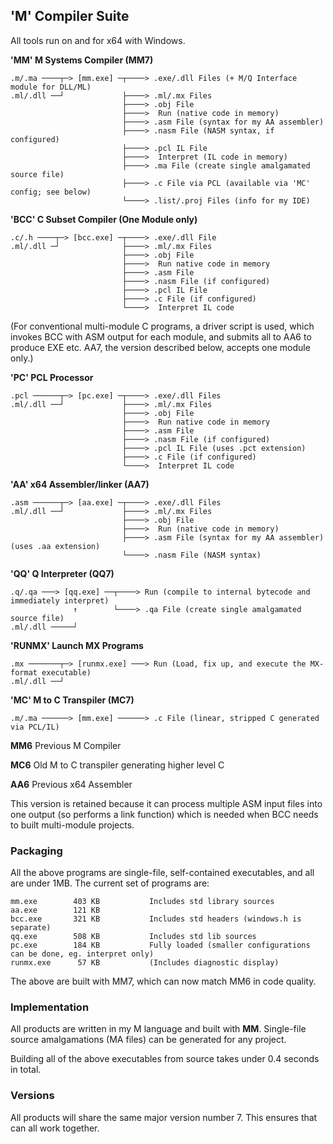 ## 'M' Compiler Suite

All tools run on and for x64 with Windows.

**'MM' M Systems Compiler (MM7)**
````
.m/.ma ────┬─> [mm.exe] ─┬────> .exe/.dll Files (+ M/Q Interface module for DLL/ML)
.ml/.dll ──┘             ├────> .ml/.mx Files
                         ├────> .obj File
                         ├────>  Run (native code in memory)
                         ├────> .asm File (syntax for my AA assembler)
                         ├────> .nasm File (NASM syntax, if configured)
                         ├────> .pcl IL File
                         ├────>  Interpret (IL code in memory)
                         ├────> .ma File (create single amalgamated source file)
                         ├────> .c File via PCL (available via 'MC' config; see below)
                         └────> .list/.proj Files (info for my IDE)
````
**'BCC' C Subset Compiler (One Module only)**
````
.c/.h ────┬─> [bcc.exe] ─┬────> .exe/.dll File
.ml/.dll ─┘              ├────> .ml/.mx Files
                         ├────> .obj File
                         ├────>  Run native code in memory
                         ├────> .asm File
                         ├────> .nasm File (if configured)
                         ├────> .pcl IL File
                         ├────> .c File (if configured)
                         └────>  Interpret IL code
````
(For conventional multi-module C programs, a driver script is used, which invokes BCC with ASM output for each module, and submits all to AA6 to produce EXE etc. AA7, the version described below, accepts one module only.)

**'PC' PCL Processor**
````
.pcl ──────┬─> [pc.exe] ─┬────> .exe/.dll Files
.ml/.dll ──┘             ├────> .ml/.mx Files
                         ├────> .obj File
                         ├────>  Run native code in memory
                         ├────> .asm File
                         ├────> .nasm File (if configured)
                         ├────> .pcl IL File (uses .pct extension)
                         ├────> .c File (if configured)
                         └────>  Interpret IL code                      
````
**'AA' x64 Assembler/linker (AA7)**
````
.asm ──────┬─> [aa.exe] ─┬────> .exe/.dll Files
.ml/.dll ──┘             ├────> .ml/.mx Files
                         ├────> .obj File
                         ├────>  Run (native code in memory)
                         ├────> .asm File (syntax for my AA assembler) (uses .aa extension)
                         └────> .nasm File (NASM syntax)                      
````

**'QQ' Q Interpreter (QQ7)**
````
.q/.qa ───> [qq.exe] ──┬────> Run (compile to internal bytecode and immediately interpret)
              ↑	       └────> .qa File (create single amalgamated source file)
.ml/.dll ─────┘ 

````
**'RUNMX' Launch MX Programs**
````
.mx ───────┬─> [runmx.exe] ───> Run (Load, fix up, and execute the MX-format executable)
.ml/.dll ──┘
````
**'MC' M to C Transpiler (MC7)**
````
.m/.ma ──────> [mm.exe] ──────> .c File (linear, stripped C generated via PCL/IL)

````

**MM6** Previous M Compiler

**MC6** Old M to C transpiler generating higher level C

**AA6** Previous x64 Assembler

This version is retained because it can process multiple ASM input files into one output (so performs a link function) which is needed when BCC needs to built multi-module projects.

### Packaging

All the above programs are single-file, self-contained executables, and all are under 1MB. The current set of programs are:
````
mm.exe        403 KB           Includes std library sources
aa.exe        121 KB
bcc.exe       321 KB           Includes std headers (windows.h is separate)
qq.exe        508 KB           Includes std lib sources
pc.exe        184 KB           Fully loaded (smaller configurations can be done, eg. interpret only)
runmx.exe      57 KB           (Includes diagnostic display)
````
The above are built with MM7, which can now match MM6 in code quality.

### Implementation

All products are written in my M language and built with **MM**. Single-file source amalgamations (MA files) can be generated for any project.

Building all of the above executables from source takes under 0.4 seconds in total.

### Versions

All products will share the same major version number 7. This ensures that can all work together.
